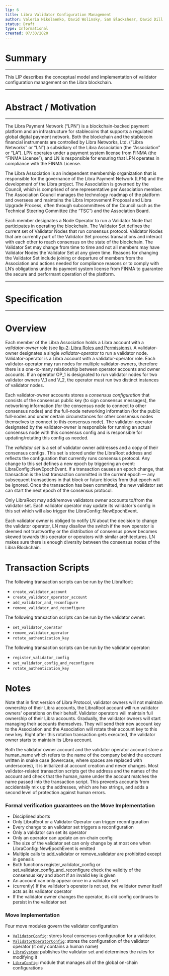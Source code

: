 ```yaml
---
lip: 6
title: Libra Validator Configuration Management
author: Valeria Nikolaenko, David Wolinsky, Sam Blackshear, David Dill
status: Draft
type: Informational
created: 07/30/2020
---
```


# Summary
---
This LIP describes the conceptual model and implementation of validator configuration management on the Libra blockchain.

---
# Abstract / Motivation
---

The Libra Payment Network (“LPN”) is a blockchain-backed payment platform and an infrastructure for stablecoins that supports a regulated global digital payment network. Both the blockchain and the stablecoin financial instruments are controlled by Libra Networks, Ltd. (“Libra Networks” or “LN”) a subsidiary of the Libra Association  (the “Association” or “LA”).  LPN operates under a payment system license from FINMA (the “FINMA License”), and LN is responsible for ensuring that LPN operates in compliance with the FINMA License.

The Libra Association is an independent membership organization that is responsible for the governance of the Libra Payment Network (LPN) and the development of the Libra project. The Association is governed by the Council, which is comprised of one representative per Association member. The Association Council manages the technology roadmap of the platform and oversees and maintains the Libra Improvement Proposal and Libra Upgrade Process, often through subcommittees of the Council such as the Technical Steering Committee (the “TSC”) and the Association Board. 

Each member designates a Node Operator to run a Validator Node that participates in operating the blockchain. The Validator Set defines the current set of Validator Nodes that run consensus protocol. Validator Nodes that are currently part of the Validator Set process transactions and interact with each other to reach consensus on the state of the blockchain. The Validator Set may change from time to time and not all members may have Validator Nodes the Validator Set at any given time. Reasons for changing the Validator Set include joining or departure of members from the Association and actions needed for compliance reasons or to comply with LN’s obligations under its payment system license from FINMA to guarantee the secure and performant operation of the platform.

---
# Specification
---

# Overview
Each member of the Libra Association holds a Libra account with a *validator-owner* role (see [lip-2: Libra Roles and Permissions](https://github.com/libra/lip/blob/master/lips/lip-2.md)). A validator-owner designates a single *validator-operator* to run a validator node. Validator-operator is a Libra account with a validator-operator role. Each validator-operator may run nodes for multiple validator-owners, therefore there is a one-to-many relationship between operator accounts and owner accounts. If an operator OP_1 is designated to run validator nodes for two validator owners V_1 and V_2, the operator must run two distinct instances of validator nodes.

Each validator-owner accounts stores a *consensus configuration* that consists of the consensus public key (to sign consensus messages), the networking information (for the consensus node to connect to other consensus nodes) and the full-node networking information (for the public full-nodes and under certain circumstances for other consensus nodes themselves to connect to this consensus node). The validator-operator designated by the validator-owner is responsible for running an actual consensus node with this consensus config and is responsible for updating/rotating this config as needed.

The *validator set* is a set of validator owner addresses and a copy of their consensus configs. This set is stored under the LibraRoot address and reflects the configuration that currently runs consensus protocol. Any change to this set defines a new epoch by triggering an event: LibraConfig::NewEpochEvent.
If a transaction causes an epoch change, that transaction is the last transaction committed
in the current epoch — any subsequent transactions in that block or future blocks from that epoch
will be ignored. Once the transaction has been committed, the new validator set can start the next epoch of the consensus protocol.

Only LibraRoot may add/remove validators owner accounts to/from the validator set. Each validator operator may update its validator's config in this set which will also trigger the LibraConfig::NewEpochEvent.

Each validator owner is obliged to notify LN about the decision to change the validator operator, LN may disallow the switch if the new operator is deemed not trustworthy or the distribution of consensus power becomes skewed towards this operator or operators with similar architectures. LN makes sure there is enough diversity between the consensus nodes of the Libra Blockchain.

# Transaction Scripts
The following transaction scripts can be run by the LibraRoot:
* `create_validator_account`
* `create_validator_operator_account`
* `add_validator_and_reconfigure`
* `remove_validator_and_reconfigure`

The following transaction scripts can be run by the validator owner:
* `set_validator_operator`
* `remove_validator_operator`
* `rotate_authentication_key`

The following transaction scripts can be run by the validator operator:
* `register_validator_config`
* `set_validator_config_and_reconfigure`
* `rotate_authentication_key`

# Notes
Note that in first version of Libra Protocol, validator owners will not maintain ownership of their Libra accounts, the LibraRoot account will run validator owners' operations on their behalf. Validator operators will maintain full ownership of their Libra accounts.
Gradually, the validator owners will start managing their accounts themselves. They will send their new account key to the Association and the Association will rotate their account key to this new key. Right after this rotation transaction gets executed, the validator owner starts to maintain its Libra account.

Both the validator owner account and the validator operator account store a human_name which refers to the name of the company behind the account written in snake case (lowercase, where spaces are replaced with underscores), it is initialized at account creation and never changes. Most validator-related transaction scripts get the address and the names of the account and check that the human_name under the account matches the name passed into the transaction script. This prevents accounts from accidentally mix up the addresses, which are hex strings, and adds a second level of protection against human errors.

### Formal verification guarantees on the Move Implementation

* Disciplined aborts
* Only LibraRoot or a Validator Operator can trigger reconfiguration
* Every change to an validator set triggers a reconfiguration
* Only a validator can set its operator
* Only an operator can update an on-chain config
* The size of the validator set can only change by at most one when LibraConfig::NewEpochEvent is emitted
* Multiple calls to add_validator or remove_validator are prohibited except in genesis
* Both functions register_validator_config or set_validator_config_and_reconfigure check the validity of the consensus key and abort if an invalid key is given
* An account can only appear once in a validator set
* (currently) If the validator's operator is not set, the validator owner itself acts as its validator operator
* If the validator owner changes the operator, its old config continues to persist in the validator set


### Move Implementation

Four move modules govern the validator configuration

* [`ValidatorConfig`](https://github.com/libra/libra/blob/master/language/stdlib/modules/ValidatorConfig.move): stores local consensus configuration for a validator.
* [`ValidatorOperatorConfig`](https://github.com/libra/libra/blob/master/language/stdlib/modules/ValidatorOperatorConfig.move): stores the configuration of the validator operator (it only contains a human name)
* [`LibraSystem`](): publishes the validator set and determines the rules for modifying it
* [`LibraConfig`](): module that manages all of the global on-chain configurations
